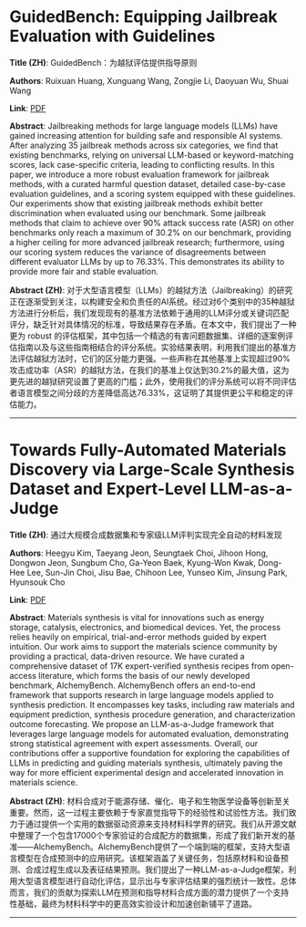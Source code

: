 # GuidedBench: Equipping Jailbreak Evaluation with Guidelines 

**Title (ZH)**: GuidedBench：为越狱评估提供指导原则 

**Authors**: Ruixuan Huang, Xunguang Wang, Zongjie Li, Daoyuan Wu, Shuai Wang  

**Link**: [PDF](https://arxiv.org/pdf/2502.16903)  

**Abstract**: Jailbreaking methods for large language models (LLMs) have gained increasing attention for building safe and responsible AI systems. After analyzing 35 jailbreak methods across six categories, we find that existing benchmarks, relying on universal LLM-based or keyword-matching scores, lack case-specific criteria, leading to conflicting results. In this paper, we introduce a more robust evaluation framework for jailbreak methods, with a curated harmful question dataset, detailed case-by-case evaluation guidelines, and a scoring system equipped with these guidelines. Our experiments show that existing jailbreak methods exhibit better discrimination when evaluated using our benchmark. Some jailbreak methods that claim to achieve over 90% attack success rate (ASR) on other benchmarks only reach a maximum of 30.2% on our benchmark, providing a higher ceiling for more advanced jailbreak research; furthermore, using our scoring system reduces the variance of disagreements between different evaluator LLMs by up to 76.33%. This demonstrates its ability to provide more fair and stable evaluation. 

**Abstract (ZH)**: 对于大型语言模型（LLMs）的越狱方法（Jailbreaking）的研究正在逐渐受到关注，以构建安全和负责任的AI系统。经过对6个类别中的35种越狱方法进行分析后，我们发现现有的基准方法依赖于通用的LLM评分或关键词匹配评分，缺乏针对具体情况的标准，导致结果存在矛盾。在本文中，我们提出了一种更为 robust 的评估框架，其中包括一个精选的有害问题数据集、详细的逐案例评估指南以及与这些指南相结合的评分系统。实验结果表明，利用我们提出的基准方法评估越狱方法时，它们的区分能力更强。一些声称在其他基准上实现超过90%攻击成功率（ASR）的越狱方法，在我们的基准上仅达到30.2%的最大值，这为更先进的越狱研究设置了更高的门槛；此外，使用我们的评分系统可以将不同评估者语言模型之间分歧的方差降低高达76.33%，这证明了其提供更公平和稳定的评估能力。 

---
# Towards Fully-Automated Materials Discovery via Large-Scale Synthesis Dataset and Expert-Level LLM-as-a-Judge 

**Title (ZH)**: 通过大规模合成数据集和专家级LLM评判实现完全自动的材料发现 

**Authors**: Heegyu Kim, Taeyang Jeon, Seungtaek Choi, Jihoon Hong, Dongwon Jeon, Sungbum Cho, Ga-Yeon Baek, Kyung-Won Kwak, Dong-Hee Lee, Sun-Jin Choi, Jisu Bae, Chihoon Lee, Yunseo Kim, Jinsung Park, Hyunsouk Cho  

**Link**: [PDF](https://arxiv.org/pdf/2502.16457)  

**Abstract**: Materials synthesis is vital for innovations such as energy storage, catalysis, electronics, and biomedical devices. Yet, the process relies heavily on empirical, trial-and-error methods guided by expert intuition. Our work aims to support the materials science community by providing a practical, data-driven resource. We have curated a comprehensive dataset of 17K expert-verified synthesis recipes from open-access literature, which forms the basis of our newly developed benchmark, AlchemyBench. AlchemyBench offers an end-to-end framework that supports research in large language models applied to synthesis prediction. It encompasses key tasks, including raw materials and equipment prediction, synthesis procedure generation, and characterization outcome forecasting. We propose an LLM-as-a-Judge framework that leverages large language models for automated evaluation, demonstrating strong statistical agreement with expert assessments. Overall, our contributions offer a supportive foundation for exploring the capabilities of LLMs in predicting and guiding materials synthesis, ultimately paving the way for more efficient experimental design and accelerated innovation in materials science. 

**Abstract (ZH)**: 材料合成对于能源存储、催化、电子和生物医学设备等创新至关重要。然而，这一过程主要依赖于专家直觉指导下的经验性和试验性方法。我们致力于通过提供一个实用的数据驱动资源来支持材料科学界的研究。我们从开源文献中整理了一个包含17000个专家验证的合成配方的数据集，形成了我们新开发的基准——AlchemyBench。AlchemyBench提供了一个端到端的框架，支持大型语言模型在合成预测中的应用研究。该框架涵盖了关键任务，包括原材料和设备预测、合成过程生成以及表征结果预测。我们提出了一种LLM-as-a-Judge框架，利用大型语言模型进行自动化评估，显示出与专家评估结果的强烈统计一致性。总体而言，我们的贡献为探索LLM在预测和指导材料合成方面的潜力提供了一个支持性基础，最终为材料科学中的更高效实验设计和加速创新铺平了道路。 

---
